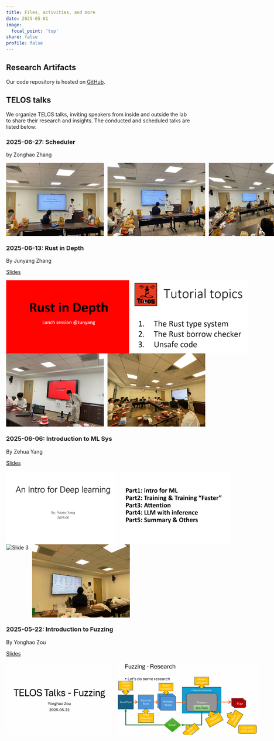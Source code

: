 ```yaml
---
title: Files, activities, and more
date: 2025-05-01
image:
  focal_point: 'top'
share: false
profile: false
---
```


## Research Artifacts

Our code repository is hosted on [GitHub](https://github.com/TELOS-syslab).



## TELOS talks

We organize TELOS talks, inviting speakers from inside and outside the lab to share their research and insights. The conducted and scheduled talks are listed below:

### 2025-06-27: Scheduler

by Zonghao Zhang

<div class="img-row">
  <img src="./pics/003-Scheduler/1.jpg" alt="Slide 1" class="img-entry">
  <img src="./pics/003-Scheduler/2.jpg" alt="Slide 2" class="img-entry">
  <img src="./pics/003-Scheduler/3.jpg" alt="Slide 3" class="img-entry">
</div>

### 2025-06-13: Rust in Depth

By Junyang Zhang

[Slides](./talks_slides/002-Rust.pdf)

<div class="img-row">
  <img src="./pics/002-Rust/1.png" alt="Slide 1" class="img-entry">
  <img src="./pics/002-Rust/2.png" alt="Slide 2" class="img-entry">
</div>
<div class="img-row">
  <img src="./pics/002-Rust/3.jpg" alt="Slide 3" class="img-entry">
  <img src="./pics/002-Rust/4.jpg" alt="Slide 4" class="img-entry">
</div>



### 2025-06-06: Introduction to ML Sys

By Zehua Yang

[Slides](./talks_slides/001-ML-intro.pptx)

<div class="img-row">
  <img src="./pics/001-ML-intro/1.png" alt="Slide 1" class="img-entry">
  <img src="./pics/001-ML-intro/2.png" alt="Slide 2" class="img-entry">
</div>
<div class="img-row">
  <img src="./pics/001-ML-intro/3.jpg" alt="Slide 3" class="img-entry">
  <img src="./pics/001-ML-intro/4.jpg" alt="Slide 4" class="img-entry">
</div>



### 2025-05-22: Introduction to Fuzzing

By Yonghao Zou

[Slides](./talks_slides/000-Fuzzing.pdf)

<div class="img-row">
  <img src="./pics/000-Fuzzing/1.png" alt="Slide 1" class="img-entry">
  <img src="./pics/000-Fuzzing/2.png" alt="Slide 2" class="img-entry">
</div>

<style>
.img-row {
  display: flex;
  gap: 10px;
}
.img-entry {
  width: auto;
  height: 200px;
}
</style>
